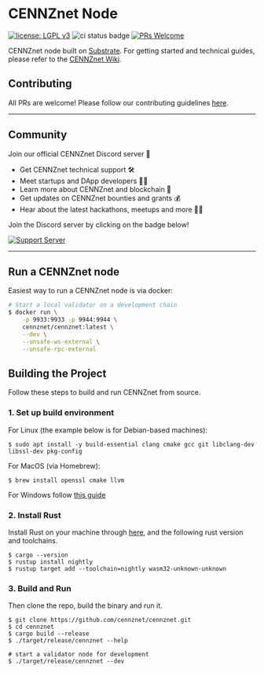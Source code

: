 # CENNZnet Node
[![license: LGPL v3](https://img.shields.io/badge/License-LGPL%20v3-blue.svg)](LICENSE) ![ci status badge](https://github.com/cennznet/cennznet/workflows/CI/badge.svg) [![PRs Welcome](https://img.shields.io/badge/PRs-welcome-brightgreen.svg)](docs/CONTRIBUTING.adoc)

CENNZnet node built on [Substrate](https://github.com/paritytech/substrate).
For getting started and technical guides, please refer to the [CENNZnet Wiki](https://wiki.cennz.net/#/).

## Contributing

All PRs are welcome! Please follow our contributing guidelines [here](docs/CONTRIBUTING.md).

------

## Community

Join our official CENNZnet Discord server 🤗

* Get CENNZnet technical support 🛠
* Meet startups and DApp developers 👯‍♂️
* Learn more about CENNZnet and blockchain 🙌
* Get updates on CENNZnet bounties and grants 💰
* Hear about the latest hackathons, meetups and more 👩‍💻

Join the Discord server by clicking on the badge below!

[![Support Server](https://img.shields.io/discord/801219591636254770.svg?label=Discord&logo=Discord&colorB=7289da&style=for-the-badge)](https://discord.gg/AnB3tRtkJ4)

---

## Run a CENNZnet node

Easiest way to run a CENNZnet node is via docker:  
```bash
# Start a local validator on a development chain
$ docker run \
    -p 9933:9933 -p 9944:9944 \
    cennznet/cennznet:latest \
    --dev \
    --unsafe-ws-external \
    --unsafe-rpc-external
```

## Building the Project

Follow these steps to build and run CENNZnet from source.

### 1. Set up build environment

For Linux (the example below is for Debian-based machines):
```
$ sudo apt install -y build-essential clang cmake gcc git libclang-dev libssl-dev pkg-config
```

For MacOS (via Homebrew):
```
$ brew install openssl cmake llvm
```

For Windows follow [this guide](https://substrate.dev/docs/en/knowledgebase/getting-started/windows-users)  

### 2. Install Rust

Install Rust on your machine through [here](https://rustup.rs/), and the following rust version and toolchains.
```
$ cargo --version
$ rustup install nightly
$ rustup target add --toolchain=nightly wasm32-unknown-unknown
```

### 3. Build and Run

Then clone the repo, build the binary and run it.
```
$ git clone https://github.com/cennznet/cennznet.git
$ cd cennznet
$ cargo build --release
$ ./target/release/cennznet --help

# start a validator node for development
$ ./target/release/cennznet --dev
```
